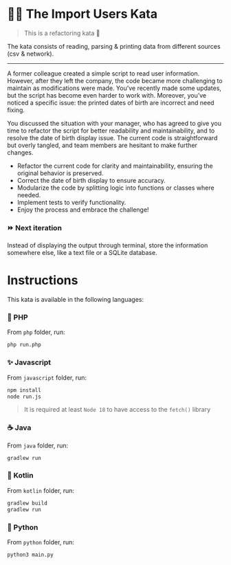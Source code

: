 # 👩‍💻 The Import Users Kata

> This is a refactoring kata 🔧

The kata consists of reading, parsing & printing data from different sources (csv & network).

---

A former colleague created a simple script to read user information. However, after they left the company, the code became more challenging to maintain as modifications were made. You’ve recently made some updates, but the script has become even harder to work with. Moreover, you’ve noticed a specific issue: the printed dates of birth are incorrect and need fixing.

You discussed the situation with your manager, who has agreed to give you time to refactor the script for better readability and maintainability, and to resolve the date of birth display issue. The current code is straightforward but overly tangled, and team members are hesitant to make further changes.

- Refactor the current code for clarity and maintainability, ensuring the original behavior is preserved.
- Correct the date of birth display to ensure accuracy.
- Modularize the code by splitting logic into functions or classes where needed.
- Implement tests to verify functionality.
- Enjoy the process and embrace the challenge!

### ⏩ Next iteration

Instead of displaying the output through terminal, store the information
somewhere else, like a text file or a SQLite database.

# Instructions

This kata is available in the following languages:

### 🐘 PHP

From `php` folder, run:

```bash
php run.php
```

### ✨ Javascript

From `javascript` folder, run:

```bash
npm install
node run.js
```

> It is required at least `Node 18` to have access to the `fetch()` library

### ☕ Java

From `java` folder, run:

```bash
gradlew run
```

### 🎁 Kotlin

From `kotlin` folder, run:

```bash
gradlew build
gradlew run
```

### :snake: Python

From `python` folder, run:

```bash
python3 main.py
```
